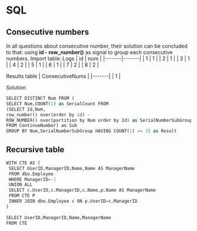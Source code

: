# SQL

## Consecutive numbers  
In all questions about consecutive number, their solution can be concluded to that: using **id - row_number()** as signal to group each consecutive numbers.
Import table: Logs
| id | num |
|-------|-------|
| 1 | 1 |
| 2 | 1 |
| 3 | 1 |
| 4 | 2 |
| 5 | 1 |
| 6 | 1 |
| 7 | 2 |
| 8 | 2 |

Results table
| ConsecutiveNums |
|-------|
| 1 |

Solution
```python
SELECT DISTINCT Num FROM (
SELECT Num,COUNT(1) as SerialCount FROM 
(SELECT Id,Num,
row_number() over(order by id) -
ROW_NUMBER() over(partition by Num order by Id) as SerialNumberSubGroup
FROM ContinueNumber) as Sub
GROUP BY Num,SerialNumberSubGroup HAVING COUNT(1) >= 3) as Result
```

## Recursive table

```python
WITH CTE AS ( 
 SELECT UserID,ManagerID,Name,Name AS ManagerName 
 FROM dbo.Employee 
 WHERE ManagerID=-1 
 UNION ALL 
 SELECT c.UserID,c.ManagerID,c.Name,p.Name AS ManagerName 
 FROM CTE P 
 INNER JOIN dbo.Employee c ON p.UserID=c.ManagerID 
) 
 
SELECT UserID,ManagerID,Name,ManagerName 
FROM CTE
```
